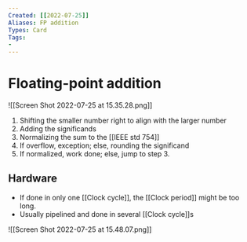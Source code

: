```yaml
---
Created: [[2022-07-25]]
Aliases: FP addition
Types: Card
Tags: 
- 
---
```

# Floating-point addition
![[Screen Shot 2022-07-25 at 15.35.28.png]]
1. Shifting the smaller number right to align with the larger number
2. Adding the significands
3. Normalizing the sum to the [[IEEE std 754]]
4. If overflow, exception; else, rounding the significand
5. If normalized, work done; else, jump to step 3. 

## Hardware
- If done in only one [[Clock cycle]], the [[Clock period]] might be too long. 
- Usually pipelined and done in several [[Clock cycle]]s

![[Screen Shot 2022-07-25 at 15.48.07.png]]